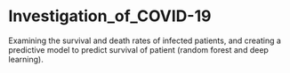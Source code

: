 # Investigation_of_COVID-19
Examining the survival and death rates of infected patients, and creating a predictive model to predict survival of patient (random forest and deep learning).
